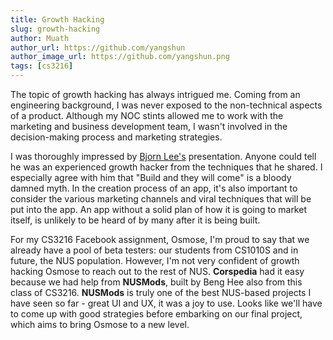 ```yaml
---
title: Growth Hacking
slug: growth-hacking
author: Muath
author_url: https://github.com/yangshun
author_image_url: https://github.com/yangshun.png
tags: [cs3216]
---
```


The topic of growth hacking has always intrigued me. Coming from an engineering background, I was never exposed to the non-technical aspects of a product. Although my NOC stints allowed me to work with the marketing and business development team, I wasn't involved in the decision-making process and marketing strategies.<!--truncate-->

I was thoroughly impressed by [Bjorn Lee's](https://www.linkedin.com/in/bjornlee/) presentation. Anyone could tell he was an experienced growth hacker from the techniques that he shared. I especially agree with him that "Build and they will come" is a bloody damned myth. In the creation process of an app, it's also important to consider the various marketing channels and viral techniques that will be put into the app. An app without a solid plan of how it is going to market itself, is unlikely to be heard of by many after it is being built.

For my CS3216 Facebook assignment, Osmose, I'm proud to say that we already have a pool of beta testers: our students from CS1010S and in future, the NUS population. However, I'm not very confident of growth hacking Osmose to reach out to the rest of NUS. **Corspedia** had it easy because we had help from **NUSMods**, built by Beng Hee also from this class of CS3216. **NUSMods** is truly one of the best NUS-based projects I have seen so far - great UI and UX, it was a joy to use. Looks like we'll have to come up with good strategies before embarking on our final project, which aims to bring Osmose to a new level.
